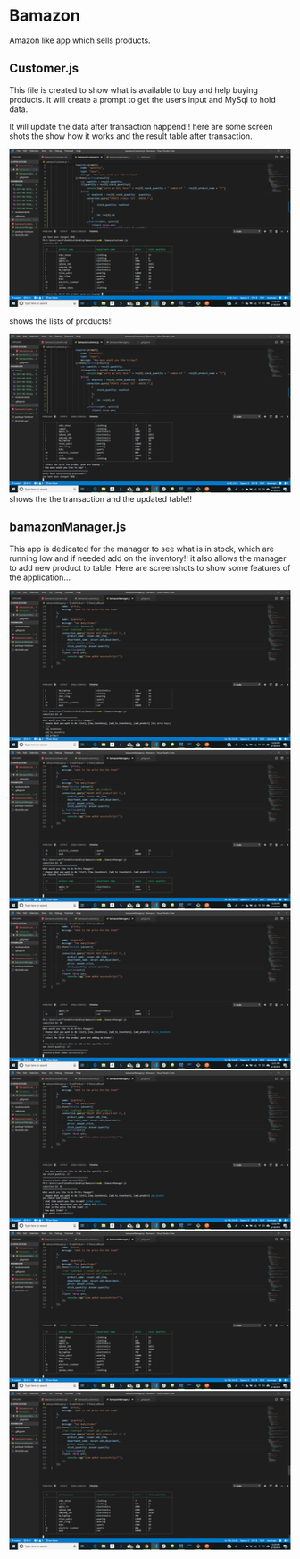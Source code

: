 # Bamazon
Amazon like app which sells products.

## Customer.js
This file is created to show what is available to buy and help buying products. it will create a prompt to get the users input and MySql to hold data. 

It will update the data after transaction happend!! here are some screen shots the show how it works and the result table after transaction.

![screeshot(1)](/images/2019-06-187.png)

shows the lists of products!!

![screeshot](/images/2019-06-186.png)
shows the the transaction and the updated table!!

## bamazonManager.js

This app is dedicated for the manager to see what is in stock, which are running low and if needed add on the inventory!! it also allows the manager to add new product to table. 
Here are screenshots to show some features of the application...

![screeshot](/images/2019-06-181.png)
![screeshot](/images/2019-06-182.png)
![screeshot](/images/2019-06-183.png)
![screeshot](/images/2019-06-184.png)
![screeshot](/images/2019-06-185.png)
![screeshot](/images/2019-06-18.png)
